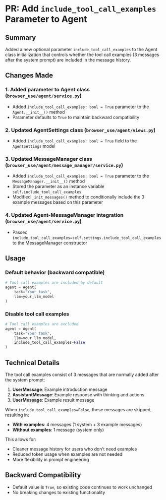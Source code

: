 # PR: Add `include_tool_call_examples` Parameter to Agent

## Summary
Added a new optional parameter `include_tool_call_examples` to the Agent class initialization that controls whether the tool call examples (3 messages after the system prompt) are included in the message history.

## Changes Made

### 1. Added parameter to Agent class (`browser_use/agent/service.py`)
- Added `include_tool_call_examples: bool = True` parameter to the `Agent.__init__()` method
- Parameter defaults to `True` to maintain backward compatibility

### 2. Updated AgentSettings class (`browser_use/agent/views.py`)
- Added `include_tool_call_examples: bool = True` field to the `AgentSettings` model

### 3. Updated MessageManager class (`browser_use/agent/message_manager/service.py`)
- Added `include_tool_call_examples: bool = True` parameter to the `MessageManager.__init__()` method
- Stored the parameter as an instance variable `self.include_tool_call_examples`
- Modified `_init_messages()` method to conditionally include the 3 example messages based on this parameter

### 4. Updated Agent-MessageManager integration (`browser_use/agent/service.py`)
- Passed `include_tool_call_examples=self.settings.include_tool_call_examples` to the MessageManager constructor

## Usage

### Default behavior (backward compatible)
```python
# Tool call examples are included by default
agent = Agent(
    task="Your task",
    llm=your_llm_model
)
```

### Disable tool call examples
```python
# Tool call examples are excluded
agent = Agent(
    task="Your task", 
    llm=your_llm_model,
    include_tool_call_examples=False
)
```

## Technical Details

The tool call examples consist of 3 messages that are normally added after the system prompt:

1. **UserMessage**: Example introduction message
2. **AssistantMessage**: Example response with thinking and actions
3. **UserMessage**: Example result message

When `include_tool_call_examples=False`, these messages are skipped, resulting in:
- **With examples**: 4 messages (1 system + 3 example messages)
- **Without examples**: 1 message (system only)

This allows for:
- Cleaner message history for users who don't need examples
- Reduced token usage when examples are not needed
- More flexibility in prompt engineering

## Backward Compatibility
- Default value is `True`, so existing code continues to work unchanged
- No breaking changes to existing functionality
